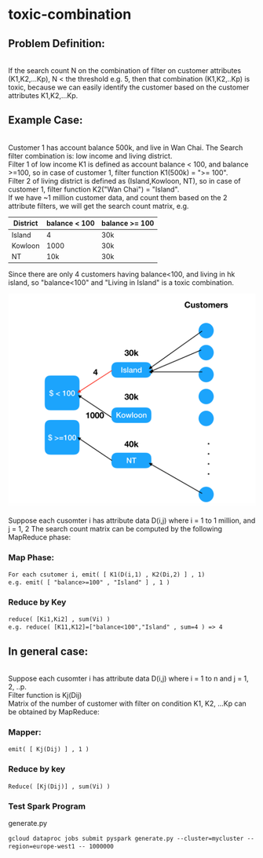 # toxic-combination

## Problem Definition: 
<br/>If the search count N on the combination of filter on customer attributes (K1,K2,...Kp), N < the threshold e.g. 5, then that combination (K1,K2,..Kp) is toxic, because we can easily identify the customer based on the customer attributes K1,K2,...Kp.


## Example Case:
<br/>Customer 1 has account balance 500k, and live in Wan Chai.  The Search filter combination is: low income and living district.
<br/>Filter 1 of low income K1 is defined as account balance < 100, and balance >=100, so in case of customer 1, filter function K1(500k) = ">= 100".
<br/>Filter 2 of living district is defined as (Island,Kowloon, NT), so in case of customer 1, filter function K2("Wan Chai") = "Island".
<br/>If we have ~1 million customer data, and count them based on the 2 attribute filters, we will get the search count matrix, e.g.

| District | balance < 100 | balance >= 100 |
| --- | --- | --- |
| Island | 4 | 30k |
| Kowloon | 1000 | 30k |
| NT | 10k | 30k |

Since there are only 4 customers having balance<100, and living in hk island, so "balance<100" and "Living in Island" is a toxic combination.

![graph](toxic_graph4.png)

Suppose each cusomter i has attribute data D(i,j) where i = 1 to 1 million, and j = 1, 2
The search count matrix can be computed by the following MapReduce phase:

### Map Phase:
```
For each csutomer i, emit( [ K1(D(i,1) , K2(Di,2) ] , 1)
e.g. emit( [ "balance>=100" , "Island" ] , 1 )
```
### Reduce by Key
```
reduce( [Ki1,Ki2] , sum(Vi) )
e.g. reduce( [K11,K12]=["balance<100","Island" , sum=4 ) => 4
```
## In general case:

<br/>Suppose each cusomter i has attribute data D(i,j) where i = 1 to n and j = 1, 2, ..p.
<br/>Filter function is Kj(Dij) 
<br/>Matrix of the number of customer with filter on condition K1, K2, ...Kp can be obtained by MapReduce:

### Mapper: 
```
emit( [ Kj(Dij) ] , 1 )
```
### Reduce by key 
```
Reduce( [Kj(Dij)] , sum(Vi) )
```

### Test Spark Program
generate.py
```
gcloud dataproc jobs submit pyspark generate.py --cluster=mycluster --region=europe-west1 -- 1000000
```
